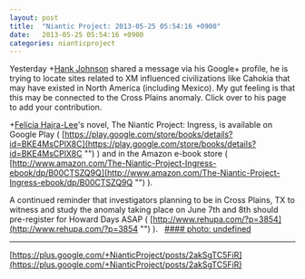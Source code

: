 ```yaml
---
layout: post
title:  "Niantic Project: 2013-05-25 05:54:16 +0900"
date:   2013-05-25 05:54:16 +0900
categories: nianticproject
---
```

Yesterday +[Hank Johnson](https://plus.google.com/117792105926525258257 "") shared a message via his Google+ profile, he is trying to locate sites related to XM influenced civilizations like Cahokia that may have existed in North America (including Mexico). My gut feeling is that this may be connected to the Cross Plains anomaly. Click over to his page to add your contribution.

+[Felicia Hajra-Lee](https://plus.google.com/118344555717370644832 "")'s novel, The Niantic Project: Ingress, is available on Google Play ( [https://play.google.com/store/books/details?id=BKE4MsCPlX8C](https://play.google.com/store/books/details?id=BKE4MsCPlX8C "") ) and in the Amazon e-book store ( [http://www.amazon.com/The-Niantic-Project-Ingress-ebook/dp/B00CTSZQ9Q](http://www.amazon.com/The-Niantic-Project-Ingress-ebook/dp/B00CTSZQ9Q "") ).

A continued reminder that investigators planning to be in Cross Plains, TX to witness and study the anomaly taking place on June 7th and 8th should pre-register for Howard Days ASAP ( [http://www.rehupa.com/?p=3854](http://www.rehupa.com/?p=3854 "") ).  
[#### photo: undefined](https://lh6.googleusercontent.com/-ExTdSFZmkcY/UZ_SMrLJ9cI/AAAAAAAAGvM/nbg9EzR_bCY/s0-d/Sites.png "")
- - -
[https://plus.google.com/+NianticProject/posts/2akSgTC5FiR](https://plus.google.com/+NianticProject/posts/2akSgTC5FiR)
